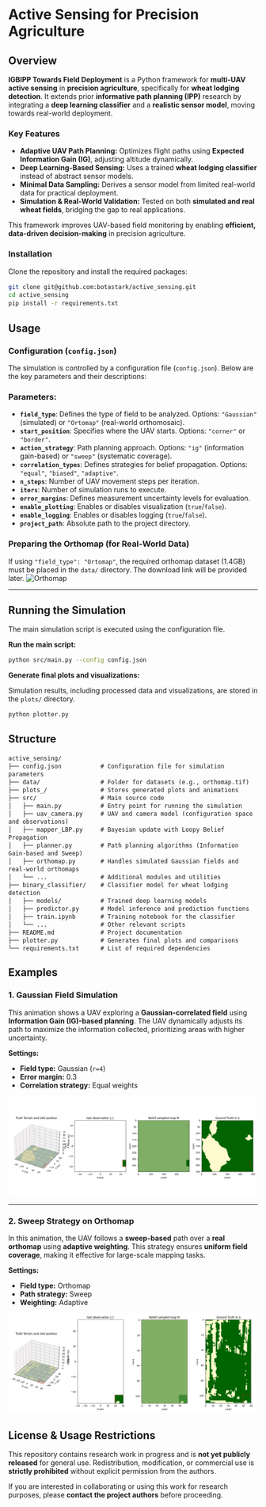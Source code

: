 # Active Sensing for Precision Agriculture

## Overview  

**IGBIPP Towards Field Deployment** is a Python framework for **multi-UAV active sensing** in **precision agriculture**, specifically for **wheat lodging detection**. It extends prior **informative path planning (IPP)** research by integrating a **deep learning classifier** and a **realistic sensor model**, moving towards real-world deployment.  

### Key Features  
- **Adaptive UAV Path Planning:** Optimizes flight paths using **Expected Information Gain (IG)**, adjusting altitude dynamically.  
- **Deep Learning-Based Sensing:** Uses a trained **wheat lodging classifier** instead of abstract sensor models.  
- **Minimal Data Sampling:** Derives a sensor model from limited real-world data for practical deployment.  
- **Simulation & Real-World Validation:** Tested on both **simulated and real wheat fields**, bridging the gap to real applications.  

This framework improves UAV-based field monitoring by enabling **efficient, data-driven decision-making** in precision agriculture.  


### Installation  

Clone the repository and install the required packages:

```bash
git clone git@github.com:botastark/active_sensing.git
cd active_sensing
pip install -r requirements.txt
```


## Usage


### Configuration (`config.json`)  
The simulation is controlled by a configuration file (`config.json`). Below are the key parameters and their descriptions:

### Parameters:
- **`field_type`**: Defines the type of field to be analyzed. Options: `"Gaussian"` (simulated) or `"Ortomap"` (real-world orthomosaic).  
- **`start_position`**: Specifies where the UAV starts. Options: `"corner"` or `"border"`.  
- **`action_strategy`**: Path planning approach. Options: `"ig"` (information gain-based) or `"sweep"` (systematic coverage).  
- **`correlation_types`**: Defines strategies for belief propagation. Options: `"equal"`, `"biased"`, `"adaptive"`.  
- **`n_steps`**: Number of UAV movement steps per iteration.  
- **`iters`**: Number of simulation runs to execute.  
- **`error_margins`**: Defines measurement uncertainty levels for evaluation.  
- **`enable_plotting`**: Enables or disables visualization (`true`/`false`).  
- **`enable_logging`**: Enables or disables logging (`true`/`false`).  
- **`project_path`**: Absolute path to the project directory.  

### Preparing the Orthomap (for Real-World Data)
If using `"field_type": "Ortomap"`, the required orthomap dataset (1.4GB) must be placed in the `data/` directory. The download link will be provided later.
![Orthomap](plots/ortomap_highres.png)  


---
## Running the Simulation  

The main simulation script is executed using the configuration file.

**Run the main script:**
```bash
python src/main.py --config config.json
```

**Generate final plots and visualizations:**

Simulation results, including processed data and visualizations, are stored in the `plots/` directory.
```bash
python plotter.py
```


## Structure

```plaintext
active_sensing/
├── config.json           # Configuration file for simulation parameters
├── data/                 # Folder for datasets (e.g., orthomap.tif)
├── plots_/               # Stores generated plots and animations
├── src/                  # Main source code
│   ├── main.py           # Entry point for running the simulation
│   ├── uav_camera.py     # UAV and camera model (configuration space and observations)
│   ├── mapper_LBP.py     # Bayesian update with Loopy Belief Propagation
│   ├── planner.py        # Path planning algorithms (Information Gain-based and Sweep)
│   ├── orthomap.py       # Handles simulated Gaussian fields and real-world orthomaps
│   └── ...               # Additional modules and utilities
├── binary_classifier/    # Classifier model for wheat lodging detection
│   ├── models/           # Trained deep learning models
│   ├── predictor.py      # Model inference and prediction functions
│   ├── train.ipynb       # Training notebook for the classifier
│   └── ...               # Other relevant scripts
├── README.md             # Project documentation
├── plotter.py            # Generates final plots and comparisons
└── requirements.txt      # List of required dependencies
```
## Examples  

### 1. Gaussian Field Simulation  
This animation shows a UAV exploring a **Gaussian-correlated field** using **Information Gain (IG)-based planning**. The UAV dynamically adjusts its path to maximize the information collected, prioritizing areas with higher uncertainty.

**Settings:**
- **Field type:** Gaussian (`r=4`)
- **Error margin:** 0.3
- **Correlation strategy:** Equal weights  

![Gaussian Animation](plots/ig_gaussian_equal_e0.3.gif)  

---

### 2. Sweep Strategy on Orthomap  
In this animation, the UAV follows a **sweep-based** path over a **real orthomap** using **adaptive weighting**. This strategy ensures **uniform field coverage**, making it effective for large-scale mapping tasks.

**Settings:**
- **Field type:** Orthomap  
- **Path strategy:** Sweep  
- **Weighting:** Adaptive  

![Sweep Animation](plots/sweep_adaptive_orthomap.gif)  

## License & Usage Restrictions  

This repository contains research work in progress and is **not yet publicly released** for general use. Redistribution, modification, or commercial use is **strictly prohibited** without explicit permission from the authors.  

If you are interested in collaborating or using this work for research purposes, please **contact the project authors** before proceeding.  
